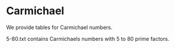 # Carmichael
We provide tables for Carmichael numbers.

5-80.txt contains Carmichaels numbers with 5 to 80 prime factors.
